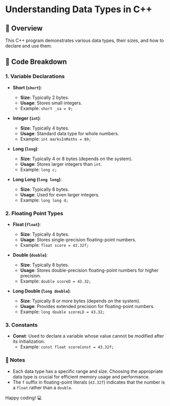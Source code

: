 

# Understanding Data Types in C++

## 🚀 Overview
This C++ program demonstrates various data types, their sizes, and how to declare and use them.

## 📄 Code Breakdown

### 1. **Variable Declarations**
- **Short (`short`)**: 
  - **Size**: Typically 2 bytes.
  - **Usage**: Stores small integers. 
  - Example: `short _sa = 9;`
  
- **Integer (`int`)**: 
  - **Size**: Typically 4 bytes.
  - **Usage**: Standard data type for whole numbers.
  - Example: `int marksInMaths = 89;`

- **Long (`long`)**: 
  - **Size**: Typically 4 or 8 bytes (depends on the system).
  - **Usage**: Stores larger integers than `int`.
  - Example: `long c;`

- **Long Long (`long long`)**: 
  - **Size**: Typically 8 bytes.
  - **Usage**: Used for even larger integers.
  - Example: `long long d;`

### 2. **Floating Point Types**
- **Float (`float`)**: 
  - **Size**: Typically 4 bytes.
  - **Usage**: Stores single-precision floating-point numbers.
  - Example: `float score = 43.32f;`

- **Double (`double`)**: 
  - **Size**: Typically 8 bytes.
  - **Usage**: Stores double-precision floating-point numbers for higher precision.
  - Example: `double scoreD = 43.32;`

- **Long Double (`long double`)**: 
  - **Size**: Typically 8 or more bytes (depends on the system).
  - **Usage**: Provides extended precision for floating-point numbers.
  - Example: `long double scoreLD = 43.32;`

### 3. **Constants**
- **Const**: Used to declare a variable whose value cannot be modified after its initialization.
  - Example: `const float scoreConst = 43.32f;` 

### 📝 Notes
- Each data type has a specific range and size. Choosing the appropriate data type is crucial for efficient memory usage and performance.
- The `f` suffix in floating-point literals (`43.32f`) indicates that the number is a `float` rather than a `double`.

Happy coding! 💻
